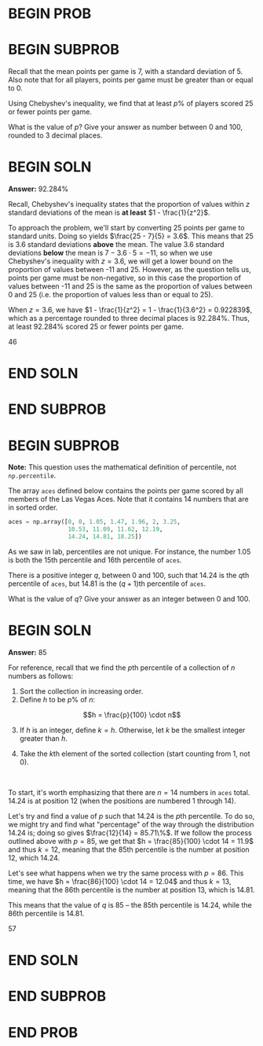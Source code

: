 # BEGIN PROB

# BEGIN SUBPROB

Recall that the mean points per game is 7, with a standard deviation of 5. Also note that for all players, points per game must be greater than or equal to 0.

Using Chebyshev's inequality, we find that at least $p\%$ of players scored 25 or fewer points per game.

What is the value of $p$? Give your answer as number between 0 and 100, rounded to 3 decimal places.

# BEGIN SOLN

**Answer:** $92.284\%$

Recall, Chebyshev's inequality states that the proportion of values within $z$ standard deviations of the mean is **at least** $1 - \frac{1}{z^2}$.

To approach the problem, we'll start by converting 25 points per game to standard units. Doing so yields $\frac{25 - 7}{5} = 3.6$. This means that 25 is 3.6 standard deviations **above** the mean. The value 3.6 standard deviations **below** the mean is $7 - 3.6 \cdot 5 = -11$, so when we use Chebyshev's inequality with $z = 3.6$, we will get a lower bound on the proportion of values between -11 and 25. However, as the question tells us, points per game must be non-negative, so in this case the proportion of values between -11 and 25 is the same as the proportion of values between 0 and 25 (i.e. the proportion of values less than or equal to 25).

When $z = 3.6$, we have $1 - \frac{1}{z^2} = 1 - \frac{1}{3.6^2} = 0.922839$, which as a percentage rounded to three decimal places is $92.284\%$. Thus, at least $92.284\%$ scored 25 or fewer points per game.

<average>46</average>

# END SOLN

# END SUBPROB

# BEGIN SUBPROB

**Note:** This question uses the mathematical definition of percentile, not `np.percentile`.

The array `aces` defined below contains the points per game scored by all members of the Las Vegas Aces. Note that it contains 14 numbers that are in sorted order.

```py
aces = np.array([0, 0, 1.05, 1.47, 1.96, 2, 3.25, 
                 10.53, 11.09, 11.62, 12.19, 
                 14.24, 14.81, 18.25])
```

As we saw in lab, percentiles are not unique. For instance, the number 1.05 is both the 15th percentile and 16th percentile of `aces`.

There is a positive integer $q$, between 0 and 100, such that 14.24 is the $q$th percentile of `aces`, but 14.81 is the $(q+1)$th percentile of `aces`. 

What is the value of $q$? Give your answer as an integer between 0 and 100.

# BEGIN SOLN

**Answer:** 85

For reference, recall that we find the $p$th percentile of a collection of $n$ numbers as follows:

1. Sort the collection in increasing order.
2. Define $h$ to be $p\%$ of $n$: 

$$h = \frac{p}{100} \cdot n$$

3. If $h$ is an integer, define $k = h$. Otherwise, let $k$ be the smallest integer greater than $h$.

4. Take the $k$th element of the sorted collection (start counting from 1, not 0).

<br>

To start, it's worth emphasizing that there are $n = 14$ numbers in `aces` total. 14.24 is at position 12 (when the positions are numbered 1 through 14).

Let's try and find a value of $p$ such that 14.24 is the $p$th percentile. To do so, we might try and find what "percentage" of the way through the distribution 14.24 is; doing so gives $\frac{12}{14} = 85.71\%$. If we follow the process outlined above with $p = 85$, we get that $h = \frac{85}{100} \cdot 14 = 11.9$ and thus $k = 12$, meaning that the 85th percentile is the number at position 12, which 14.24.

Let's see what happens when we try the same process with $p = 86$. This time, we have $h = \frac{86}{100} \cdot 14 = 12.04$ and thus $k = 13$, meaning that the 86th percentile is the number at position 13, which is 14.81.

This means that the value of $q$ is 85 – the 85th percentile is 14.24, while the 86th percentile is 14.81.

<average>57</average>

# END SOLN

# END SUBPROB

# END PROB